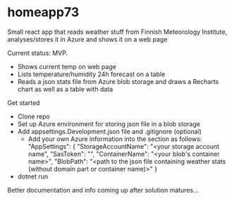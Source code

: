 # homeapp73
Small react app that reads weather stuff from Finnish Meteorology Institute, analyses/stores it in Azure and shows it on a web page

Current status: MVP. 
- Shows current temp on web page
- Lists temperature/humidity 24h forecast on a table
- Reads a json stats file from Azure blob storage and draws a Recharts chart as well as a table with data

Get started
- Clone repo
- Set up Azure environment for storing json file in a blob storage
- Add appsettings.Development.json file and .gitignore (optional)
  - Add your own Azure information into the section as follows:
    "AppSettings": {
      "StorageAccountName": "<your storage account name",
      "SasToken": "<your generated sas token>",
      "ContainerName": "<your blob's container name>",
      "BlobPath": "<path to the json file containing weather stats (without domain part or container name)>"
    }
- dotnet run 

Better documentation and info coming up after solution matures...
